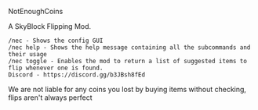 NotEnoughCoins

A SkyBlock Flipping Mod.

    /nec - Shows the config GUI
    /nec help - Shows the help message containing all the subcommands and their usage
    /nec toggle - Enables the mod to return a list of suggested items to flip whenever one is found.
    Discord - https://discord.gg/b3JBsh8fEd

We are not liable for any coins you lost by buying items without checking, flips aren't always perfect
